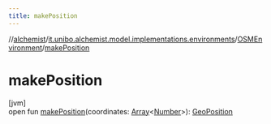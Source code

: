 ```yaml
---
title: makePosition
---
```

//[alchemist](../../../index.html)/[it.unibo.alchemist.model.implementations.environments](../index.html)/[OSMEnvironment](index.html)/[makePosition](make-position.html)



# makePosition



[jvm]\
open fun [makePosition](make-position.html)(coordinates: [Array](https://kotlinlang.org/api/latest/jvm/stdlib/kotlin/-array/index.html)<[Number](https://docs.oracle.com/javase/8/docs/api/java/lang/Number.html)>): [GeoPosition](../../it.unibo.alchemist.model.interfaces/-geo-position/index.html)




